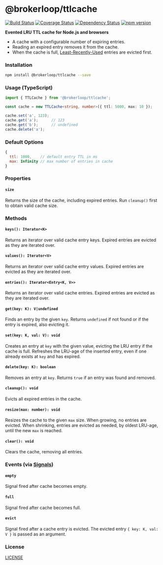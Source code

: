 # @brokerloop/ttlcache

[![Build Status](https://travis-ci.org/Brokerloop/ttlcache.svg?branch=master)](https://travis-ci.org/Brokerloop/ttlcache)
[![Coverage Status](https://coveralls.io/repos/github/Brokerloop/ttlcache/badge.svg?branch=coverage)](https://coveralls.io/github/Brokerloop/ttlcache?branch=coverage)
[![Dependency Status](https://david-dm.org/Brokerloop/ttlcache/status.svg)](https://david-dm.org/Brokerloop/ttlcache)
[![npm version](https://badge.fury.io/js/%40brokerloop%2Fttlcache.svg)](https://badge.fury.io/js/%40brokerloop%2Fttlcache)

**Evented LRU TTL cache for Node.js and browsers**

- A cache with a configurable number of expiring entries.
- Reading an expired entry removes it from the cache.
- When the cache is full, [Least-Recently-Used](https://en.wikipedia.org/wiki/Cache_replacement_policies#LRU) entries are evicted first.

### Installation

```sh
npm install @brokerloop/ttlcache --save
```

### Usage (TypeScript)

```ts
import { TTLCache } from '@brokerloop/ttlcache';

const cache = new TTLCache<string, number>({ ttl: 5000, max: 10 });

cache.set('a', 123);
cache.get('a');      // 123
cache.get('b');      // undefined
cache.delete('a');
```

### Default Options

```js
{
  ttl: 1000,    // default entry TTL in ms
  max: Infinity // max number of entries in cache
}
```

### Properties

#### `size`
Returns the size of the cache, including expired entries. Run `cleanup()` first to obtain valid cache size.

### Methods

#### `keys(): Iterator<K>`
Returns an iterator over valid cache entry keys. Expired entries are evicted as they are iterated over.

#### `values(): Iterator<V>`
Returns an iterator over valid cache entry values. Expired entries are evicted as they are iterated over.

#### `entries(): Iterator<Entry<K, V>>`
Returns an iterator over valid cache entries. Expired entries are evicted as they are iterated over.

#### `get(key: K): V|undefined`
Finds an entry by the given `key`. Returns `undefined` if not found or if the entry is expired, also evicting it.

#### `set(key: K, val: V): void`
Creates an entry at `key` with the given value, evicting the LRU entry if the cache is full. Refreshes the LRU-age of the inserted entry, even if one already exists at `key` and has expired.

#### `delete(key: K): boolean`
Removes an entry at `key`. Returns `true` if an entry was found and removed.

#### `cleanup(): void`
Evicts all expired entries in the cache.

#### `resize(max: number): void`
Resizes the cache to the given `max` size. When growing, no entries are evicted. When shrinking, entries are evicted as needed, by oldest LRU-age, until the new `max` is reached.

#### `clear(): void`
Clears the cache, removing all entries.

### Events (via [Signals](https://github.com/soncodi/signal))

#### `empty`
Signal fired after cache becomes empty.

#### `full`
Signal fired after cache becomes full.

#### `evict`
Signal fired after a cache entry is evicted. The evicted entry `{ key: K, val: V }` is passed as an argument.

### License

[LICENSE](./LICENSE)
